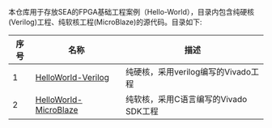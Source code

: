 本仓库用于存放SEA的FPGA基础工程案例（Hello-World），目录内包含纯硬核(Verilog)工程、纯软核工程(MicroBlaze)的源代码。目录如下:

| 序号 | 名称                                                         | 描述                                       |
| ---- | ------------------------------------------------------------ | ------------------------------------------ |
| 1    | [HelloWorld-Verilog](/Hello-World/FPGA/Verilog)              | 纯硬核，采用verilog编写的Vivado工程         |
| 2    | [HelloWorld-MicroBlaze](/Hello-World/FPGA/MicroBlaze)        | 纯软核，采用C语言编写的Vivado SDK工程       |

